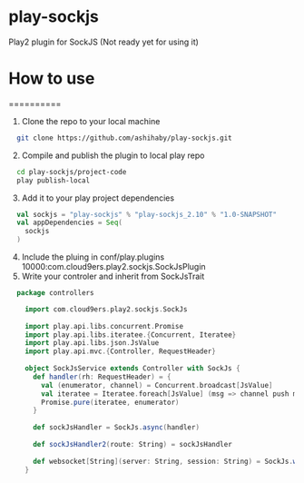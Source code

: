 play-sockjs
===========

Play2 plugin for SockJS (Not ready yet for using it)

# How to use
==========

 1. Clone the repo to your local machine
```bash
  git clone https://github.com/ashihaby/play-sockjs.git
```
 2. Compile and publish the plugin to local play repo
```bash
  cd play-sockjs/project-code
  play publish-local
```
 3. Add it to your play project dependencies
```scala
  val sockjs = "play-sockjs" % "play-sockjs_2.10" % "1.0-SNAPSHOT"
  val appDependencies = Seq(
    sockjs
  )
```
4. Include the pluing in conf/play.plugins
  10000:com.cloud9ers.play2.sockjs.SockJsPlugin
5. Write your controler and inherit from SockJsTrait
```scala
  package controllers

	import com.cloud9ers.play2.sockjs.SockJs
	
	import play.api.libs.concurrent.Promise
	import play.api.libs.iteratee.{Concurrent, Iteratee}
	import play.api.libs.json.JsValue
	import play.api.mvc.{Controller, RequestHeader}
	
	object SockJsService extends Controller with SockJs {
	  def handler(rh: RequestHeader) = {
	    val (enumerator, channel) = Concurrent.broadcast[JsValue]
	    val iteratee = Iteratee.foreach[JsValue] (msg => channel push msg)
	    Promise.pure(iteratee, enumerator)
	  }
	
	  def sockJsHandler = SockJs.async(handler)
	
	  def sockJsHandler2(route: String) = sockJsHandler
	
	  def websocket[String](server: String, session: String) = SockJs.websocket(handler)
	}
```
